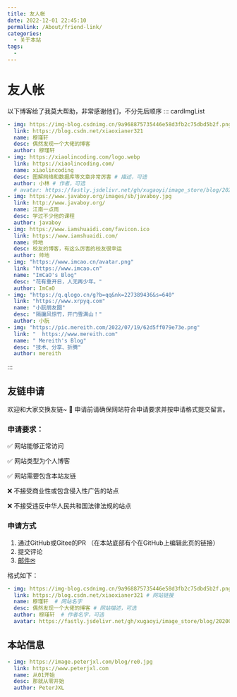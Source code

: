```yaml
---
title: 友人帐
date: 2022-12-01 22:45:10
permalink: /About/friend-link/
categories:
  - 关于本站
tags:
  - 
---
```



# 友人帐


以下博客给了我莫大帮助，非常感谢他们，不分先后顺序
::: cardImgList
```yaml
- img: https://img-blog.csdnimg.cn/9a968875735446e58d3fb2c75dbd5b2f.png
  link: https://blog.csdn.net/xiaoxianer321
  name: 穆瑾轩
  desc: 偶然发现一个大佬的博客
  author: 穆瑾轩
- img: https://xiaolincoding.com/logo.webp
  link: https://xiaolincoding.com/
  name: xiaolincoding
  desc: 图解网络和数据库等文章非常厉害 # 描述，可选
  author: 小林 # 作者，可选
  # avatar: https://fastly.jsdelivr.net/gh/xugaoyi/image_store/blog/20200103123203.jpg # 头像，可选
- img: https://www.javaboy.org/images/sb/javaboy.jpg
  link: http://www.javaboy.org/
  name: 江南一点雨
  desc: 学过不少他的课程
  author: javaboy
- img: https://www.iamshuaidi.com/favicon.ico
  link: https://www.iamshuaidi.com/
  name: 帅地
  desc: 校友的博客，有这么厉害的校友很幸运
  author: 帅地
- img: "https://www.imcao.cn/avatar.png"
  link: "https://www.imcao.cn"
  name: "ImCaO's Blog"
  desc: "花有重开日，人无再少年。"  
  author: ImCaO
- img: "https://q.qlogo.cn/g?b=qq&nk=227389436&s=640"
  link: "https://www.xrpyq.com"
  name: "小朊朋友圈"
  desc: "隔牖风惊竹，开门雪满山！" 
  author: 小朊 
- img: "https://pic.mereith.com/2022/07/19/62d5ff079e73e.png"
  link: "  https://www.mereith.com"
  name: " Mereith's Blog"
  desc: "技术、分享、折腾" 
  author: mereith
```
:::

## 友链申请
欢迎和大家交换友链~ 🎉 申请前请确保网站符合申请要求并按申请格式提交留言。

### 申请要求：

✅ 网站能够正常访问

✅ 网站类型为个人博客

✅ 网站需要包含本站友链

❌ 不接受商业性或包含侵入性广告的站点

❌ 不接受违反中华人民共和国法律法规的站点

### 申请方式

1. 通过GitHub或Gitee的PR （在本站底部有个在GitHub上编辑此页的链接）
2. 提交评论
3. [邮件✉](mailto:peterjxl@qq.com)

格式如下：
```YAML
- img: https://img-blog.csdnimg.cn/9a968875735446e58d3fb2c75dbd5b2f.png # 网站logo
  link: https://blog.csdn.net/xiaoxianer321 # 网站链接
  name: 穆瑾轩  # 网站名字
  desc: 偶然发现一个大佬的博客 # 网站描述，可选
  author: 穆瑾轩  # 作者名字，可选
  avatar: https://fastly.jsdelivr.net/gh/xugaoyi/image_store/blog/20200103123203.jpg # 头像，可选
```
## 本站信息

```YAML
- img: https://image.peterjxl.com/blog/re0.jpg
  link: https://www.peterjxl.com
  name: 从01开始
  desc: 那就从零开始
  author: PeterJXL
```